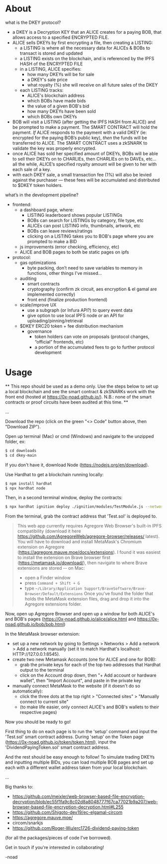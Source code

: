 # About

what is the DKEY protocol?
- a DKEY is a Decryption KEY that an ALICE creates for a paying BOB, that allows access to a specified ENCRYPTED FILE.
- ALICE sells DKEYs by first encrypting a file, then creating a LISTING:
    - a LISTING is where all the necessary data for ALICEs & BOBs to transact is stored and updated 
    - a LISTING exists on the blockchain, and is referenced by the IPFS HASH of the ENCRYPTED FILE
    - in a LISTING, ALICE specifies:
        - how many DKEYs will be for sale
        - a DKEY's sale price
        - what royalty (%) she will receive on all future sales of the DKEY
    - each LISTING tracks:
        - ALICE's blockchain address
        - which BOBs have made bids
        - the value of a given BOB's bid
        - how many DKEYs have been sold
        - which BOBs own DKEYs
- BOB will visit a LISTING (after getting the IPFS HASH from ALICE) and be prompted to make a payment. The SMART CONTRACT will hold the payment. *If* ALICE responds to the payment with a valid DKEY (ie: encrypted for the paying BOB’s public key), *then* the funds will be transferred to ALICE. The SMART CONTRACT uses a zkSNARK to validate the key was properly encrypted. 
- once ALICE has sold her specified amount of DKEYs, BOBs will be able to sell their DKEYs on to CHARLIEs, then CHARLIEs on to DAVEs, etc… all the while, ALICE’s specified royalty amount will be given to her with each sale of a key.
- with each DKEY sale, a small transaction fee (1%) will also be levied against the purchaser — these fees will be accumulated and distributed to $DKEY token holders.

what’s in the development pipeline?
- frontend:
    - a dashboard page, where:
        - LISTING leaderboard shows popular LISTINGs
        - BOBs can search for LISTINGs by category, file type, etc
        - ALICEs can post LISTING info, thumbnails, artwork, etc
        - BOBs can leave reviews/ratings
        - clicking on a LISTING takes you to BOB's page where you are prompted to make a BID
    - js improvements (error checking, efficiency, etc)
    - ALICE and BOB pages to both be static pages on ipfs
- protocol:
    - gas optimizations
        - byte packing, don’t need to save variables to memory in functions, other things I've missed...
    - auditing
        - smart contracts
        - cryptography (confirm zk circuit, aes encryption & el gamal are implemented correctly)
        - front end (finalize production frontend)
    - scale/improve UX
        - use a subgraph (or Infura API?) to query event data
        - give option to use local IPFS node *or* an API for uploading/pinning/retrieval
    - $DKEY ERC20 token + fee distribution mechanism
        - governance
            - token holders can vote on proposals (protocol changes, “official” frontends, etc)
            - a portion of the accumulated fees to go to further protocol development

# Usage

** This repo should be used as a demo only. Use the steps below to set up a local blockchain and see the smart contract & zkSNARKs work with the front end (hosted at https://0x-noad.github.io/). N.B.: none of the smart contracts or proof circuits have been audited at this time. **

...

Download the repo (click on the green "<> Code" button above, then "Download ZIP"). 

Open up terminal (Mac) or cmd (Windows) and navigate to the unzipped folder, ex:
```bash
$ cd downloads
$ cd dkey-main
```

If you don't have it, download Node (https://nodejs.org/en/download).

Use Hardhat to get a blockchain running locally:
```bash
$ npm install hardhat
$ npx hardhat node
```

Then, in a second terminal window, deploy the contracts:
```bash
$ npx hardhat ignition deploy ./ignition/modules/TestModule.js --network localhost
```

From the terminal, grab the contract address that 'Test.sol' is deployed to.

> This web app currently requires Agregore Web Browser's built-in IPFS compatibility (download it here https://github.com/AgregoreWeb/agregore-browser/releases/ latest). You will have to download and install MetaMask's Chromium extension on Agregore (https://agregore.mauve.moe/docs/extensions). I found it was easiest to install the extension on Brave browser first (https://metamask.io/download/), then navigate to where Brave extensions are stored -- on Mac:
> - open a Finder window
> - press `Command + Shift + G`
> - type `~/Library/Application Support/BraveSoftware/Brave-Browser/Default/Extensions`
> Once you've found the folder that holds the MetaMask extension files, drag and drop it into the Agregore extensions folder.


Now, open up Agregore Browser and open up a window for both ALICE's and BOB's pages (https://0x-noad.github.io/alice/alice.html and https://0x-noad.github.io/bob/bob.html)

In the MetaMask browser extension: 
- set up a new network by going to Settings > Networks > Add a network > Add a network manually (set it to match Hardhat's localhost: HTTP://127.0.0.1:8545).
- create two new Metamask Accounts (one for ALICE and one for BOB): 
    - grab the private keys for each of the top two addresses that Hardhat output to the terminal
    - click on the Account drop down, then "+ Add account or hardware wallet", then "Import Account", and paste in the private key
- manually connect MetaMask to the website (if it doesn't do so automatically):
    - click the three dots at the top right > "Connected sites" > "Manually connect to current site"
    - (to make life easier, only connect ALICE's and BOB's wallets to their respective pages)


Now you should be ready to go!

First thing to do on each page is to run the 'setup' command and input the 'Test.sol' smart contract address. During 'setup' on the Token page (https://0x-noad.github.io/token/token.html), input the 'DividendPayingToken.sol' smart contract address. 

And the rest should be easy enough to follow! To simulate trading DKEYs and inputting multiple BIDs, you can load multiple BOB pages and set up each with a different wallet address taken from your local blockchain.

...

Big thanks to:
- https://github.com/meixler/web-browser-based-file-encryption-decryption/blob/ec55f1fa9c8c02d8a8048777f67ca77021b9a207/web-browser-based-file-encryption-decryption.html#L255
- https://github.com/Shigoto-dev19/ec-elgamal-circom
- https://agregore.mauve.moe/
- circom/snarkjs
- https://github.com/Roger-Wu/erc1726-dividend-paying-token

(for all the packages/pieces of code I've borrowed).

Get in touch if you're interested in collaborating!

-noad
